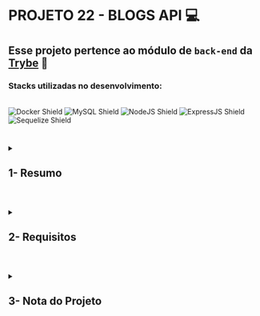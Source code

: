# PROJETO 22 - BLOGS API :computer:

## Esse projeto pertence ao módulo de `back-end` da [Trybe](https://www.betrybe.com/) :green_heart:

### Stacks utilizadas no desenvolvimento:
<div style="display: inline_block"><br>
  <img src="https://img.shields.io/badge/Docker-2CA5E0?style=for-the-badge&logo=docker&logoColor=white" alt="Docker Shield" />
  <img src="https://img.shields.io/badge/MySQL-005C84?style=for-the-badge&logo=mysql&logoColor=white" alt="MySQL Shield" />
  <img src="https://img.shields.io/badge/Node.js-339933?style=for-the-badge&logo=nodedotjs&logoColor=white" alt="NodeJS Shield" />
  <img src="https://img.shields.io/badge/Express.js-000000?style=for-the-badge&logo=express&logoColor=white" alt="ExpressJS Shield" />
  <img src="https://img.shields.io/badge/Sequelize-6888A1?style=for-the-badge&logo=sequelize&logoColor=blue" alt="Sequelize Shield" />
</div>
 
 #
<details>
 
<summary>
  
## 1- Resumo
  
</summary>

Para a criação do Blogs API utilizei alguns conceitos e ferramentas novas e outras já vistas, sendo elas:

- Docker
- Node.js
- Express
- Arquitetura de Software
- Object Relational Mapper (ORM).
- Autorizações/Autenticações

A arquitetura utilizada na aplicação foi a Model-Service-Controller (MSC). No entanto, a grande novidade dessa fez foi a utilização do Sequelize e do JSON Web Token (JWT).

-> O Sequelize é um ORM que abstrai os comandos de operações de SQL, e faz com que possamos usar linguagem de programação que já estamos usando no back-end para nos conectarmos e operarmos o banco de dados. Dessa maneira podemos aumentar a produtividade na codificação de software, facilitando a manutenibilidade e confidenciabilidade de uma aplicação.

-> Já o JWT é uma das formas mais utilizadas para autenticar usuários em APIs RESTful e tem como objetivo transmitir ou armazenar de forma compacta e segura objetos JSON entre diferentes aplicações. O JWT é digitalmente assinado usando uma chave secreta com o algoritmo HMAC ou um par de chaves pública e privada RSA ou ECDSA, aumentando sua segurança.

Por fim, com a utilização de todas as ferramentas citadas anteriormente, pude criar uma API RESTful que possui fluxo de Login com chave de autorização/autenticação juntamente com a implementação das funções básicas de uma API, o famoso CRUD (Create, Read, Update, Delete), que gerenciava as postagens da aplicação. Veja mais abaixo!
  
</details>

#

<details>
 
<summary>
 
## 2- Requisitos

</summary>

* I. Crie migrations para as tabelas users, categories, blog_posts, posts_categories
* II. Crie o modelo User em src/models/User.js com as propriedades corretas
* III. Sua aplicação deve ter o endpoint POST /login
* IV. Sua aplicação deve ter o endpoint POST /user
* V. Sua aplicação deve ter o endpoint GET /user
* VI. Sua aplicação deve ter o endpoint GET /user/:id
* VII. Crie o modelo Category em src/models/Category.js com as propriedades corretas
* VIII. Sua aplicação deve ter o endpoint POST /categories
* IX. Sua aplicação deve ter o endpoint GET /categories
* X. Crie o modelo BlogPost em src/models/BlogPost.js com as propriedades e associações corretas
* XI. Crie o modelo PostCategory em src/models/PostCategory.js com as propriedades e associações corretas
* XII. Sua aplicação deve ter o endpoint POST /post
* XIII. Sua aplicação deve ter o endpoint GET /post
* XIV. Sua aplicação deve ter o endpoint GET /post/:id
* XV. Sua aplicação deve ter o endpoint PUT /post/:id
* XVI. Sua aplicação deve ter o endpoint DELETE /post/:id
* XVII. Sua aplicação deve ter o endpoint DELETE /user/me
* XVIII. Sua aplicação deve ter o endpoint GET /post/search?q=:searchTerm
  
</details>

# 

<details>
 
<summary>

## 3- Nota do Projeto
 
</summary>

## 100% :heavy_check_mark:

![Project-blogs-api-grade](https://github.com/jonnoliveira/trybe-project-22-blogs-api/blob/main/images/blogs-api-grade.png)

</details> 
 
# 
